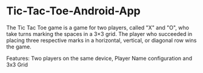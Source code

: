 # Tic-Tac-Toe-Android-App
The Tic Tac Toe game is a game for two players, called "X" and "O", who take turns marking the spaces in a 3×3 grid. The player who succeeded in placing three respective marks in a horizontal, vertical, or diagonal row wins the game.

Features:
Two players on the same device, 
Player Name configuration and 
3x3 Grid

